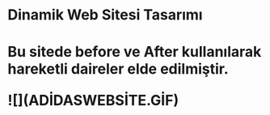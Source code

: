 
<h1>Dinamik Web Sitesi Tasarımı <h1>

<p>Bu sitede before ve After kullanılarak hareketli daireler elde edilmiştir.<p>
  ![](ADİDASWEBSİTE.GİF)

